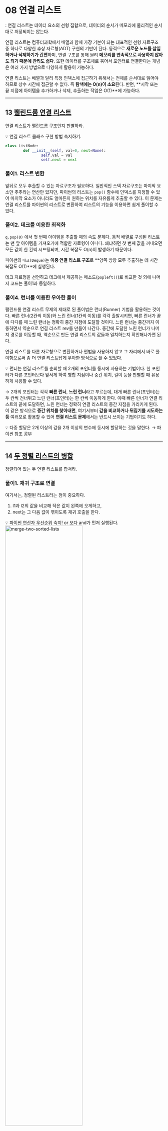 # 08 연결 리스트
: 연결 리스트는 데이터 요소의 선형 집합으로, 데이터의 순서가 메모리에 물리적인 순서대로 저장되지는 않는다.

연결 리스트는 컴퓨터과학에서 배열과 함께 가장 기본이 되는 대표적인 선형 자료구조 중 하나로 다양한 추상 자료형(ADT) 구현의 기반이 된다. 동적으로 **새로운 노드를 삽입하거나 삭제하기가 간편**하며, 연결 구조를 통해 물리 **메모리를 연속적으로 사용하지 않아도 되기 때문에 관리도 쉽다**. 또한 데이터를 구조체로 묶어서 포인터로 연결한다는 개념은 여러 가지 방법으로 다양하게 활용이 가능하다.

연결 리스트는 배열과 달리 특정 인덱스에 접근하기 위해서는 전체를 순서대로 읽어야 하므로 상수 시간에 접근할 수 없다. 즉 **탐색에는 O(n)이 소요**된다. 반면, **시작 또는 끝 지점에 아이템을 추가하거나 삭제, 추출하는 작업은 O(1)**에 가능하다.

---

## 13 [팰린드롬 연결 리스트](https://leetcode.com/problems/palindrome-linked-list/)

연결 리스트가 팰린드롬 구조인지 판별하라.

<aside>
💡 연결 리스트 클래스 구현 방법 숙지하기.

</aside>

```python
class ListNode:
		def __init__(self, val=0, next=None):
				self.val = val
				self.next = next
```

### 풀이1. 리스트 변환

앞뒤로 모두 추출할 수 있는 자료구조가 필요하다. 일반적인 스택 자료구조는 마지막 요소만 추추라는 연산만 있지만, 파이썬의 리스트는 `pop()` 함수에 인덱스를 지정할 수 있어 마지막 요소가 아니라도 얼마든지 원하는 위치를 자유롭게 추출할 수 있다. 이 문제는 연결 리스트를 파이썬의 리스트로 변환하여 리스트의 기능을 이용하면 쉽게 풀이할 수 있다.

### 풀이2. 데크를 이용한 최적화

`q.pop(0)` 에서 첫 번째 아이템을 추출할 때의 속도 문제다. 동적 배열로 구성된 리스트는 맨 앞 아이템을 가져오기에 적합한 자료형이 아니다. 왜냐하면 첫 번째 값을 꺼내오면 모든 값이 한 칸씩 시프팅되며, 시간 복잡도 O(n)이 발생하기 때문이다.

파이썬의 `데크(Deque)`는 **이중 연결 리스트 구조**로 **양쪽 방향 모두 추출하는 데 시간 복잡도 O(1)**에 실행된다.

데크 자료형을 선언하고 데크에서 제공하는 메소드(`popleft()`)로 비교한 것 외에 나머지 코드는 풀이1과 동일하다.

### 풀이4. 런너를 이용한 우아한 풀이

팰린드롬 연결 리스트 무제의 제대로 된 풀이법은 런너(Runner) 기법을 활용하는 것이다. 빠른 런너(2칸씩 이동)와 느린 런너(1칸씩 이동)를 각각 출발시키면, 빠른 런너가 끝에 다다를 때 느린 런너는 정확히 중간 지점에 도달할 것이다. 느린 런너는 중간까지 이동하면서 역순으로 연결 리스트 rev를 만들어 나간다. 중간에 도달한 느린 런너가 나머지 경로를 이동할 때, 역순으로 만든 연결 리스트의 값들과 일치하는지 확인해나가면 된다.

연결 리스트를 다른 자료형으로 변환하거나 편법을 사용하지 않고 그 자리에서 바로 풀이함으로써 좀 더 연결 리스트답게 우아한 방식으로 풀 수 있었다.

<aside>
💡 런너는 연결 리스트를 순회할 때 2개의 포인터를 동시에 사용하는 기법이다. 한 포인터가 다른 포인터보다 앞서게 하여 병합 지점이나 중간 위치, 길이 등을 판별할 때 유용하게 사용할 수 있다.

</aside>

→ 2개의 포인터는 각각 **빠른 런너**, **느린 런너**라고 부르는데, 대개 빠른 런너(포인터)는 두 칸씩 건너뛰고 느린 런너(포인터)는 한 칸씩 이동하게 한다. 이때 빠른 런너가 연결 리스트의 끝에 도달하면, 느린 런너는 정확히 연결 리스트의 중간 지점을 가리키게 된다. 이 같은 방식으로 **중간 위치를 찾아내면**, 여기서부터 **값을 비교하거나 뒤집기를 시도하는 등** 여러모로 활용할 수 있어 **연결 리스트 문제**에서는 반드시 쓰이는 기법이기도 하다.

<aside>
💡 다중 할당은 2개 이상의 값을 2개 이상의 변수에 동시에 할당하는 것을 말한다.
→ 파이썬 참조 공부
</aside>

---

## 14 [두 정렬 리스트의 병합](https://leetcode.com/problems/merge-two-sorted-lists/)

정렬되어 있는 두 연결 리스트를 합쳐라.

### 풀이1. 재귀 구조로 연결

여기서는, 정렬된 리스트라는 점이 중요하다.

1. l1과 l2의 값을 비교해 작은 값이 왼쪽에 오게하고,
2. next는 그 다음 값이 엮이도록 재귀 호출을 한다.

<aside>
💡 파이썬 연산자 우선순위 숙지! or 보다 and가 먼저 실행된다.

</aside>

<img src="imgs/../../imgs/merge-two-sorted-lists.jpeg" alt="merge-two-sorted-lists" width="70%">

---

## 15 [역순 연결 리스트](https://leetcode.com/problems/reverse-linked-list/)

연결 리스트를 뒤집어라.

### 풀이1. 재귀 구조로 뒤집기

다음 노드 next와 현재 노드 node를 파라미터로 지정한 함수를 계속해서 재귀 호출한다. 

node.next에는 이전 prev 리스트를 계속 연결해주면서 node가 None이 될 때까지 재귀 호출하면 마지막에는 백트래킹되면서 연결 리스트가 거꾸로 연결된다. 여기서 맨 처음에 리턴된 prev는 뒤집힌 연결 리스트의 첫 번째 노드가 된다.

### 풀이2. 반복 구조로 뒤집기

마찬가지로, [node.next](http://node.next)를 이전 prev 리스트로 계속 연결하면서 끝날 때까지 반복한다. node가 None이 될 때 prev는 뒤집힌 연결 리스트의 첫 번째 노드가 된다. next, node.next = node.next, prev 로 다중 할당하는 부분은 재귀나 반복 양쪽 모두 동일하다. 일부러 이름도 head가 node가 되도록 동일하게 맞춰봤다. 반복 풀이의 경우 prev에 node를, node에 next를 별도로 셋팅하며, 이를 이용해 node가 None이 될 때까지 계속 while 반복문을 돌게 된다.

→ 두 풀이 비슷한 속도이지만, 반복이 재귀에 비해 70% 수준의 메모리를 차지해 공간 복잡도는 좀 더 낮은 편이며, 실행 속도 또한 약간 더 빠른 편이다.

---

## 16 [두 수의 덧셈](https://leetcode.com/problems/add-two-numbers/)

역순으로 저장된 연결 리스트의 숫자를 더하라.

### 풀이1. 자료형 변환

l1 : (2→4→3) , l2: (5→6→4)

1. 먼저, 역순으로 된 연결 리스트를 뒤집는다.
    
    (3→4→2), (4→6→5)
    
2. 덧셈 연산을 위해 연결 리스트를 파이썬의 리스트로 변경한다.
    
    [3,4,2], [4,6,5]
    
3. `.join()` 으로 리스트 요소를 합치고 int로 변환 후, 덧셈 진행
    
    342 + 465 = 807
    
4. 최종 계산 결과를 연결 리스트로 변환

<aside>
💡 하나의 문장이 너무 길어서 한 줄에 표현하기 어렵거나 보기 좋게 두 줄 이상으로 나누고자 할 때는 `문장 끝에 역슬래시(\)` 를 넣음으로써 다음 줄에서 계속하여 문장을 이어갈 수 있다.

</aside>

```python
resultStr = int(''.join(str(e) for e in a)) + \
int(''.join(str(e) for e in b))
```

<aside>
💡 `.join()` 함수는 리스트의 문자열들을 합치는 역할을 하므로, 매개변수로 문자열을 줘야한다. 숫자는 str()로 변환해서 매개변수로 넣어야함.

</aside>

### 풀이2. 전가산기 구현

입력값 A와 B, 이전의 자리올림수(Carry in) 이렇게 3가지 입력으로 합(Sum)과 다음 자리올림수(Carry out) 여부를 결정한다.

연산 결과로 나머지를 취하고 몫은 자리올림수 형태로 올리는 전가산기의 전체적인 구조만 참고해 풀이해본다.

1. 먼저, 두 입력값의 합을 구한다. 두 입력값의 연산을 수행하고 자릿수가 넘어갈 경우에는 자리올림수를 설정한다.
2. 넘어간 자리올림수는 다음번 연산에 사용하고, 나머지는 값으로 취한다.
3. 이 값들을 연결 리스트로 만들어서 리턴한다.

<aside>
💡 `divmod()` 는 파이썬의 내장 함수로, 몫과 나머지로 구성된 튜플을 리턴한다. 즉 다음과 같이 (a // b, a % b)와 동일한 결과를 출력한다.

</aside>

```python
# 10을 3으로 나누면 몫은 3, 나머지는 1이 된다.
>>> divmod(10,3)
(3,1)
>>> (10//3, 10%3)
(3,1)
```
---

## 17 [페어의 노드 스왑](https://leetcode.com/problems/swap-nodes-in-pairs/)

연결 리스트를 입력받아 페어 단위로 스왑하라.(첫번째값↔두번째값, 세번째값↔네번째값, ..)

### 풀이1. 값만 교환

연결 리스트의 노드를 변경하는게 아닌, 노드 구조는 그대로 유지하되 값만 변경하는 방법이다.

대개 연결 리스트는 복잡한 여러 가지 값들의 구조체로 구성되어 있고, 사실상 값만 바꾸는 것은 매우 어려운 일이다. 그러나 이 문제에서는 단 하나의 값으로 구성된 단순한 연결 리스트이고, 값을 바꾸는 정도는 어렵지 않게 가능하다. 변칙적인 풀이 방법이므로 빨리 풀기 위해 시도하는 방법이라는 사실을 알고, 반복 풀이에 대해 알고 있어야한다.

### 풀이2. 반복 구조로 스왑

단순히 값을 바꾸는 일에 비해 연결 리스트 자체를 바꾸는 일은 생각보다 다소 복잡한 문제다.

<img src="imgs/../../imgs/swap-nodes-in-pairs.jpeg" alt="merge-two-sorted-lists" width="70%">

<aside>
💡 더미 노드에 대해서 알아볼 것

</aside>

### 풀이3. 재귀 구조로 스왑

재귀로는 훨씬 더 깔끔하게 풀이할 수 있다.

→ 어려워 ㅜㅜㅜㅜㅜ 나중에 한번 더 보기

### 풀이4. 내 풀이(재귀)

입력이 1→2→3→4 일 때,

1. p는 head의 다음 값으로 지정
    
    p = head.next
    
2. head는 p의 다음을 가리킴
    
    [head.next](http://head.next) = p.next
    
3. p는 head를 가리킴
    
    [p.next](http://p.next) = head
    

⇒  결과: 2(p)→ 1(head) → 3→ 4

1. head는 head의 다음 값을 가리킴 (재귀 호출) // 2 → 1 → 3(head) → 4
    
    [head.next](http://head.next) = swapPairs(head.next)
    
2. p를 리턴한다.

만약, 입력으로 들어온 노드의 개수가 홀수일 때는 (ex)1→2→3 ⇒ 1→2→3(head) 

head를 리턴한다. (그래야 마지막 결과값에 맨 뒤의 노드까지 붙어서 나옴)

<img src="img/../../imgs/swap-nodes-in-pairs2.jpeg" width="70%">

---

## 18 [홀짝 연결 리스트](https://leetcode.com/problems/odd-even-linked-list/)

연결 리스트를 홀수 노드 다음에 짝수 노드가 오도록 재구성하라. 공간 복잡도 O(1), 시간 복잡도 O(n)에 풀이하라.

→ 이런 문제는 제약이 없을 경우 연결 리스트를 리스트로 바꾸고 파이썬 리스트가 제공하는 슬라이싱과 같은 다양한 함수를 사용하면 좀 더 쉽고 직관적이며 또한 빠르게 풀 수 있다.

### 풀이 1. 반복 구조로 홀짝 노드 처리

홀수 노드 다음에 짝수 노드가 오게 재구성하라고 했으니 홀, 짝 각 노드를 구성한 다음 홀수 노드의 마지막을 짝수 노드의 처음과 이어주면 된다.

→ 다중 할당 주의!!

---

## 19 [역순 연결 리스트 Ⅱ](https://leetcode.com/problems/reverse-linked-list-ii/)

인덱스 m에서 n까지를 역순으로 만들어라. 인덱스 m은 1부터 시작한다.

### 풀이 1. 반복 구조로 노드 뒤집기

start와 end를 기준으로 (right-left)만큼 반복하면서 역순으로 뒤집는다.